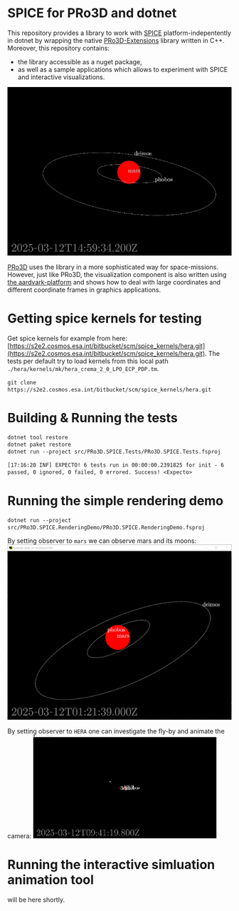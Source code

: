 # SPICE for PRo3D and dotnet

This repository provides a library to work with [SPICE](https://naif.jpl.nasa.gov/naif/toolkit.html) platform-indepentently in dotnet by wrapping the native [PRo3D-Extensions](https://github.com/DaKup/PRo3D-Extensions) library written in C++. Moreover, this repository contains:
 * the library accessible as a nuget package,
 * as well as a sample applications which allows to experiment with SPICE and interactive visualizations.

![](./docs/mars-flyby.gif)

[PRo3D](https://pro3d.space/) uses the library in a more sophisticated way for space-missions. However, just like PRo3D, the visualization component is also written using [the aardvark-platform](https://github.com/aardvark-platform) and shows how to deal with large coordinates and different coordinate frames in graphics applications.


# Getting spice kernels for testing

Get spice kernels for example from here: [https://s2e2.cosmos.esa.int/bitbucket/scm/spice_kernels/hera.git](https://s2e2.cosmos.esa.int/bitbucket/scm/spice_kernels/hera.git).
The tests per default try to load kernels from this local path `./hera/kernels/mk/hera_crema_2_0_LPO_ECP_PDP.tm`.

```
git clone https://s2e2.cosmos.esa.int/bitbucket/scm/spice_kernels/hera.git
```


# Building & Running the tests

```
dotnet tool restore
dotnet paket restore
dotnet run --project src/PRo3D.SPICE.Tests/PRo3D.SPICE.Tests.fsproj
```
```
[17:16:20 INF] EXPECTO! 6 tests run in 00:00:00.2391825 for init - 6 passed, 0 ignored, 0 failed, 0 errored. Success! <Expecto>
```

# Running the simple rendering demo

```
dotnet run --project src/PRo3D.SPICE.RenderingDemo/PRo3D.SPICE.RenderingDemo.fsproj
```

By setting observer to `mars` we can observe mars and its moons:
![](docs/mars.png)

By setting observer to `HERA` one can investigate the fly-by and animate the camera:
![Alt text](./docs/hera_observer.gif)

# Running the interactive simluation animation tool

will be here shortly.
